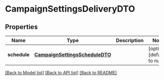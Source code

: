 # CampaignSettingsDeliveryDTO
## Properties

| Name | Type | Description | Notes |
|------------ | ------------- | ------------- | -------------|
| **schedule** | [**CampaignSettingsScheduleDTO**](CampaignSettingsScheduleDTO.md) |  | [optional] [default to null] |

[[Back to Model list]](../README.md#documentation-for-models) [[Back to API list]](../README.md#documentation-for-api-endpoints) [[Back to README]](../README.md)

